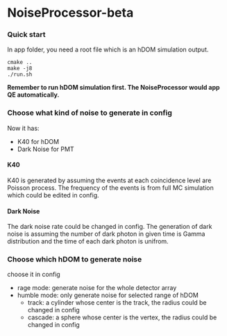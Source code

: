 # NoiseProcessor-beta
### Quick start
In app folder, you need a root file which is an hDOM simulation output.
```
cmake ..
make -j8
./run.sh
```
**Remember to run hDOM simulation first. The NoiseProcessor would app QE automatically.**

### Choose what kind of noise to generate in config
Now it has:
- K40 for hDOM
- Dark Noise for PMT

#### K40
K40 is generated by assuming the events at each coincidence level are Poisson process. The frequency of the events is from full MC simulation which could be edited in config.

#### Dark Noise
The dark noise rate could be changed in config. The generation of dark noise is assuming the number of dark photon in given time is Gamma distribution and the time of each dark photon is unifrom.

### Choose which hDOM to generate noise
choose it in config
- rage mode: generate noise for the whole detector array
- humble mode: only generate noise for selected range of hDOM
  - track: a cylinder whose center is the track, the radius could be changed in config
  - cascade: a sphere whose center is the vertex, the radius could be changed in config
